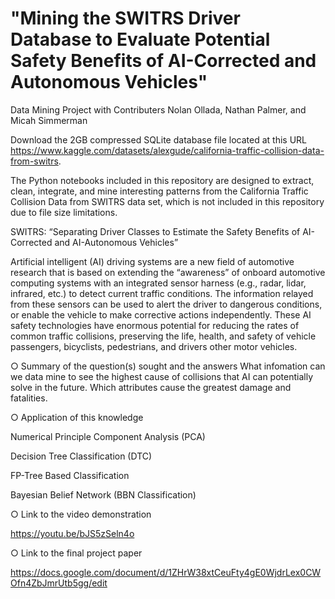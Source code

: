 # "Mining the SWITRS Driver Database to Evaluate Potential Safety Benefits of AI-Corrected and Autonomous Vehicles" 
Data Mining Project with Contributers Nolan Ollada, Nathan Palmer, and Micah Simmerman

Download the 2GB compressed SQLite database file located at this URL https://www.kaggle.com/datasets/alexgude/california-traffic-collision-data-from-switrs. 

The Python notebooks included in this repository are designed to extract, clean, integrate, and mine interesting patterns from the California Traffic Collision Data from SWITRS data set, which is not included in this repository due to file size limitations. 

SWITRS: “Separating Driver Classes to Estimate the Safety Benefits of AI-Corrected and AI-Autonomous Vehicles”

Artificial intelligent (AI) driving systems are a new field of automotive research that is based on extending the “awareness” of onboard automotive computing systems with an integrated sensor harness (e.g., radar, lidar, infrared, etc.) to detect current traffic conditions. The information relayed from these sensors can be used to alert the driver to dangerous conditions, or enable the vehicle to make corrective actions independently. These AI safety technologies have enormous potential for reducing the rates of common traffic collisions, preserving the life, health, and safety of vehicle passengers, bicyclists, pedestrians, and drivers other motor vehicles.

○ Summary of the question(s) sought and the answers
What infomation can we data mine to see the highest cause of collisions that AI can potentially solve in the future. Which attributes cause the greatest damage and fatalities. 


○ Application of this knowledge

Numerical Principle Component Analysis (PCA)

Decision Tree Classification (DTC)

 FP-Tree Based Classification

Bayesian Belief Network (BBN Classification)


○ Link to the video demonstration

https://youtu.be/bJS5zSeln4o

○ Link to the final project paper 

https://docs.google.com/document/d/1ZHrW38xtCeuFty4gE0WjdrLex0CWOfn4ZbJmrUtb5gg/edit
